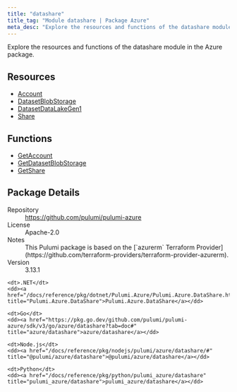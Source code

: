 ```yaml
---
title: "datashare"
title_tag: "Module datashare | Package Azure"
meta_desc: "Explore the resources and functions of the datashare module in the Azure package."
---
```


<!-- WARNING: this file was generated by Pulumi Docs Generator. -->
<!-- Do not edit by hand unless you're certain you know what you are doing! -->

Explore the resources and functions of the datashare module in the Azure package.

<h2 id="resources">Resources</h2>
<ul class="api">
    <li><a href="account" title="Account"><span class="symbol resource"></span>Account</a></li>
    <li><a href="datasetblobstorage" title="DatasetBlobStorage"><span class="symbol resource"></span>DatasetBlobStorage</a></li>
    <li><a href="datasetdatalakegen1" title="DatasetDataLakeGen1"><span class="symbol resource"></span>DatasetDataLakeGen1</a></li>
    <li><a href="share" title="Share"><span class="symbol resource"></span>Share</a></li>
</ul>

<h2 id="functions">Functions</h2>
<ul class="api">
    <li><a href="getaccount" title="GetAccount"><span class="symbol function"></span>GetAccount</a></li>
    <li><a href="getdatasetblobstorage" title="GetDatasetBlobStorage"><span class="symbol function"></span>GetDatasetBlobStorage</a></li>
    <li><a href="getshare" title="GetShare"><span class="symbol function"></span>GetShare</a></li>
</ul>

<h2 id="package-details">Package Details</h2>
<dl class="package-details">
	<dt>Repository</dt>
	<dd><a href="https://github.com/pulumi/pulumi-azure">https://github.com/pulumi/pulumi-azure</a></dd>
	<dt>License</dt>
	<dd>Apache-2.0</dd>
	<dt>Notes</dt>
	<dd>This Pulumi package is based on the [`azurerm` Terraform Provider](https://github.com/terraform-providers/terraform-provider-azurerm).</dd>
	<dt>Version</dt>
	<dd>3.13.1</dd>
</dl>



<dl class="tabular">

    <dt>.NET</dt>
    <dd><a href="/docs/reference/pkg/dotnet/Pulumi.Azure/Pulumi.Azure.DataShare.html" title="Pulumi.Azure.DataShare">Pulumi.Azure.DataShare</a></dd>

    <dt>Go</dt>
    <dd><a href="https://pkg.go.dev/github.com/pulumi/pulumi-azure/sdk/v3/go/azure/datashare?tab=doc#" title="azure/datashare">azure/datashare</a></dd>

    <dt>Node.js</dt>
    <dd><a href="/docs/reference/pkg/nodejs/pulumi/azure/datashare/#" title="@pulumi/azure/datashare">@pulumi/azure/datashare</a></dd>

    <dt>Python</dt>
    <dd><a href="/docs/reference/pkg/python/pulumi_azure/datashare" title="pulumi_azure/datashare">pulumi_azure/datashare</a></dd>

</dl>

